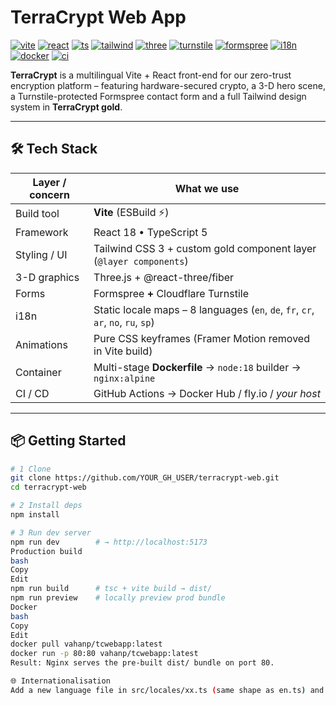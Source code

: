 # TerraCrypt Web App

[![vite](https://img.shields.io/badge/Vite-5.x-646CFF?logo=vite&logoColor=white)]()
[![react](https://img.shields.io/badge/React-18-61DAFB?logo=react&logoColor=black)]()
[![ts](https://img.shields.io/badge/TypeScript-5.x-3178C6?logo=typescript&logoColor=white)]()
[![tailwind](https://img.shields.io/badge/TailwindCSS-3.x-38BDF8?logo=tailwindcss&logoColor=white)]()
[![three](https://img.shields.io/badge/3D-Three.js%20%2B%20R3F-000?logo=three.js)]()
[![turnstile](https://img.shields.io/badge/CAPTCHA-Turnstile-FF6A00)]()
[![formspree](https://img.shields.io/badge/Forms-Formspree-E46643)]()
[![i18n](https://img.shields.io/badge/i18n-8%20languages-green)]()
[![docker](https://img.shields.io/docker/image-size/vahanp/tcwebapp/latest?label=Docker%20image)]()
[![ci](https://github.com/YOUR_GH_USER/YOUR_REPO/actions/workflows/ci.yml/badge.svg)]()

**TerraCrypt** is a multilingual Vite + React front-end for our zero-trust encryption platform – featuring hardware-secured crypto, a 3-D hero scene, a Turnstile-protected Formspree contact form and a full Tailwind design system in **TerraCrypt gold**.

---

## 🛠 Tech Stack

| Layer / concern | What we use |
| --------------- | ----------- |
| Build tool      | **Vite** (ESBuild ⚡) |
| Framework       | React 18 • TypeScript 5 |
| Styling / UI    | Tailwind CSS 3 + custom gold component layer (`@layer components`) |
| 3-D graphics    | Three.js + @react-three/fiber |
| Forms           | Formspree **+** Cloudflare Turnstile |
| i18n            | Static locale maps – 8 languages (`en`, `de`, `fr`, `cr`, `ar`, `no`, `ru`, `sp`) |
| Animations      | Pure CSS keyframes (Framer Motion removed in Vite build) |
| Container       | Multi-stage **Dockerfile** → `node:18` builder → `nginx:alpine` |
| CI / CD         | GitHub Actions → Docker Hub / fly.io / *your host* |

---

## 📦 Getting Started

```bash
# 1 Clone
git clone https://github.com/YOUR_GH_USER/terracrypt-web.git
cd terracrypt-web

# 2 Install deps
npm install

# 3 Run dev server
npm run dev        # → http://localhost:5173
Production build
bash
Copy
Edit
npm run build      # tsc + vite build → dist/
npm run preview    # locally preview prod bundle
Docker
bash
Copy
Edit
docker pull vahanp/tcwebapp:latest
docker run -p 80:80 vahanp/tcwebapp:latest
Result: Nginx serves the pre-built dist/ bundle on port 80.

🌐 Internationalisation
Add a new language file in src/locales/xx.ts (same shape as en.ts) and register it in src/locales/index.ts. The language switcher (LanguageContext.tsx) autodetects the browser locale and falls back to English.
